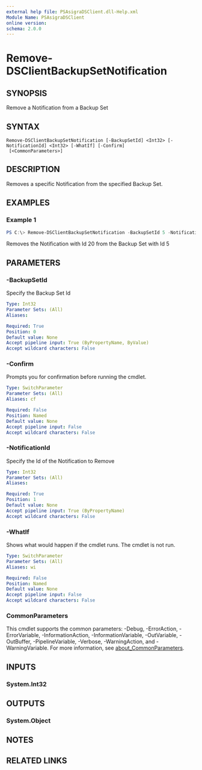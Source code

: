 ```yaml
---
external help file: PSAsigraDSClient.dll-Help.xml
Module Name: PSAsigraDSClient
online version:
schema: 2.0.0
---
```


# Remove-DSClientBackupSetNotification

## SYNOPSIS
Remove a Notification from a Backup Set

## SYNTAX

```
Remove-DSClientBackupSetNotification [-BackupSetId] <Int32> [-NotificationId] <Int32> [-WhatIf] [-Confirm]
 [<CommonParameters>]
```

## DESCRIPTION
Removes a specific Notification from the specified Backup Set.

## EXAMPLES

### Example 1
```powershell
PS C:\> Remove-DSClientBackupSetNotification -BackupSetId 5 -NotificationId 20
```

Removes the Notification with Id 20 from the Backup Set with Id 5

## PARAMETERS

### -BackupSetId
Specify the Backup Set Id

```yaml
Type: Int32
Parameter Sets: (All)
Aliases:

Required: True
Position: 0
Default value: None
Accept pipeline input: True (ByPropertyName, ByValue)
Accept wildcard characters: False
```

### -Confirm
Prompts you for confirmation before running the cmdlet.

```yaml
Type: SwitchParameter
Parameter Sets: (All)
Aliases: cf

Required: False
Position: Named
Default value: None
Accept pipeline input: False
Accept wildcard characters: False
```

### -NotificationId
Specify the Id of the Notification to Remove

```yaml
Type: Int32
Parameter Sets: (All)
Aliases:

Required: True
Position: 1
Default value: None
Accept pipeline input: True (ByPropertyName)
Accept wildcard characters: False
```

### -WhatIf
Shows what would happen if the cmdlet runs.
The cmdlet is not run.

```yaml
Type: SwitchParameter
Parameter Sets: (All)
Aliases: wi

Required: False
Position: Named
Default value: None
Accept pipeline input: False
Accept wildcard characters: False
```

### CommonParameters
This cmdlet supports the common parameters: -Debug, -ErrorAction, -ErrorVariable, -InformationAction, -InformationVariable, -OutVariable, -OutBuffer, -PipelineVariable, -Verbose, -WarningAction, and -WarningVariable. For more information, see [about_CommonParameters](http://go.microsoft.com/fwlink/?LinkID=113216).

## INPUTS

### System.Int32

## OUTPUTS

### System.Object
## NOTES

## RELATED LINKS
